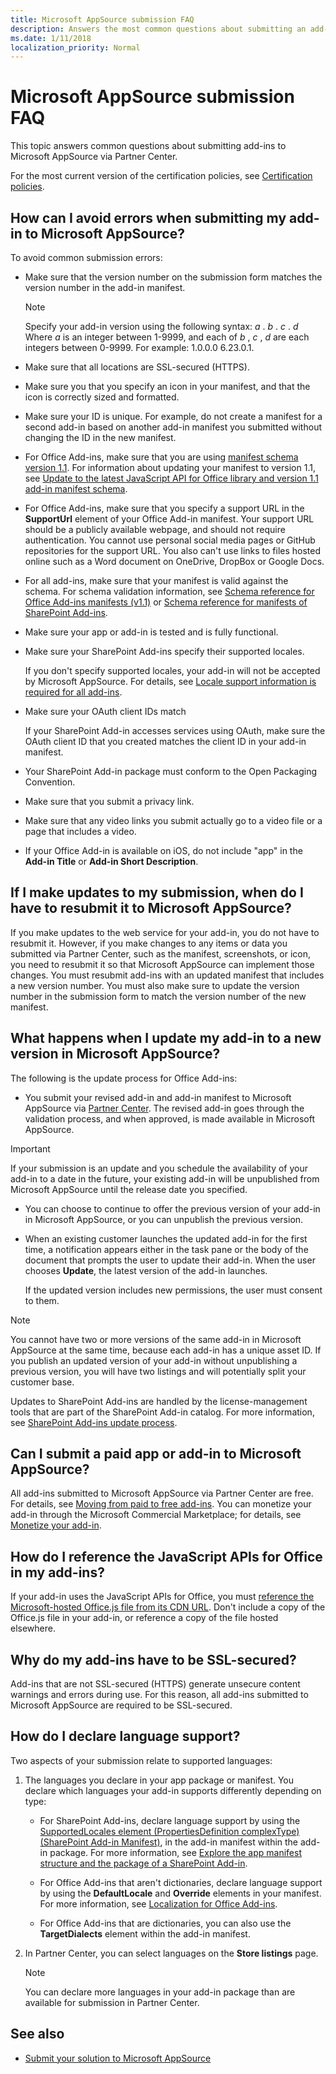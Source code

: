 ```yaml
---
title: Microsoft AppSource submission FAQ
description: Answers the most common questions about submitting an add-in to Microsoft AppSource.
ms.date: 1/11/2018
localization_priority: Normal
---
```


# Microsoft AppSource submission FAQ

This topic answers common questions about submitting add-ins to Microsoft AppSource via Partner Center. 

For the most current version of the certification policies, see [Certification policies](https://docs.microsoft.com/legal/marketplace/certification-policies).

<a name="bk_q2"> </a>
## How can I avoid errors when submitting my add-in to Microsoft AppSource?

To avoid common submission errors:

- Make sure that the version number on the submission form matches the version number in the add-in manifest.
    
    > [!NOTE]
    > Specify your add-in version using the following syntax: *a*  . *b*  . *c*  . *d*  Where *a*  is an integer between 1-9999, and each of *b*  , *c*  , *d*  are each integers between 0-9999. For example: 1.0.0.0 6.23.0.1.

- Make sure that all locations are SSL-secured (HTTPS).

- Make sure you that you specify an icon in your manifest, and that the icon is correctly sized and formatted. 

- Make sure your ID is unique. For example, do not create a manifest for a second add-in based on another add-in manifest you submitted without changing the ID in the new manifest.

- For Office Add-ins, make sure that you are using [manifest schema version 1.1](https://docs.microsoft.com/office/dev/add-ins/overview/add-in-manifests). For information about updating your manifest to version 1.1, see [Update to the latest JavaScript API for Office library and version 1.1 add-in manifest schema](https://docs.microsoft.com/office/dev/add-ins/develop/update-your-javascript-api-for-office-and-manifest-schema-version). 

- For Office Add-ins, make sure that you specify a support URL in the **SupportUrl** element of your Office Add-in manifest. Your support URL should be a publicly available webpage, and should not require authentication. You cannot use personal social media pages or GitHub repositories for the support URL. You also can't use links to files hosted online such as a Word document on OneDrive, DropBox or Google Docs.

-  For all add-ins, make sure that your manifest is valid against the schema. For schema validation information, see [Schema reference for Office Add-ins manifests (v1.1)](https://docs.microsoft.com/office/dev/add-ins/overview/add-in-manifests) or [Schema reference for manifests of SharePoint Add-ins](https://docs.microsoft.com/sharepoint/dev/schema/schema-reference-for-manifests-of-sharepoint-add-ins).

- Make sure your app or add-in is tested and is fully functional.

- Make sure your SharePoint Add-ins specify their supported locales. 
    
  If you don't specify supported locales, your add-in will not be accepted by Microsoft AppSource. For details, see [Locale support information is required for all add-ins](https://docs.microsoft.com/archive/blogs/officeapps/locale-support-information-is-required-for-all-apps-in-the-sharepoint-store).

- Make sure your OAuth client IDs match
    
  If your SharePoint Add-in accesses services using OAuth, make sure the OAuth client ID that you created matches the client ID in your add-in manifest.

- Your SharePoint Add-in package must conform to the Open Packaging Convention.

- Make sure that you submit a privacy link. 

- Make sure that any video links you submit actually go to a video file or a page that includes a video.

- If your Office Add-in is available on iOS, do not include "app" in the **Add-in Title** or **Add-in Short Description**.

<a name="bk_q3"> </a>
## If I make updates to my submission, when do I have to resubmit it to Microsoft AppSource?

If you make updates to the web service for your add-in, you do not have to resubmit it. However, if you make changes to any items or data you submitted via Partner Center, such as the manifest, screenshots, or icon, you need to resubmit it so that Microsoft AppSource can implement those changes. You must resubmit add-ins with an updated manifest that includes a new version number. You must also make sure to update the version number in the submission form to match the version number of the new manifest.

<a name="bk_q3"> </a>
## What happens when I update my add-in to a new version in Microsoft AppSource?

The following is the update process for Office Add-ins:

- You submit your revised add-in and add-in manifest to Microsoft AppSource via [Partner Center](https://partner.microsoft.com//dashboard/office/overview). The revised add-in goes through the validation process, and when approved, is made available in Microsoft AppSource. 

> [!Important]
> If your submission is an update and you schedule the availability of your add-in to a date in the future, your existing add-in will be unpublished from Microsoft AppSource until the release date you specified.

- You can choose to continue to offer the previous version of your add-in in Microsoft AppSource, or you can unpublish the previous version.

- When an existing customer launches the updated add-in for the first time, a notification appears either in the task pane or the body of the document that prompts the user to update their add-in. When the user chooses **Update**, the latest version of the add-in launches.
    
  If the updated version includes new permissions, the user must consent to them.

> [!NOTE]
> You cannot have two or more versions of the same add-in in Microsoft AppSource at the same time, because each add-in has a unique asset ID. If you publish an updated version of your add-in without unpublishing a previous version, you will have two listings and will potentially split your customer base.

Updates to SharePoint Add-ins are handled by the license-management tools that are part of the SharePoint Add-in catalog. For more information, see [SharePoint Add-ins update process](https://docs.microsoft.com/sharepoint/dev/sp-add-ins/sharepoint-add-ins-update-process).

<a name="bk_q4"> </a>
## Can I submit a paid app or add-in to Microsoft AppSource?

All add-ins submitted to Microsoft AppSource via Partner Center are free. For details, see [Moving from paid to free add-ins](moving-from-paid-to-free-addins.md). You can monetize your add-in through the Microsoft Commercial Marketplace; for details, see [Monetize your add-in](monetize-addins-through-microsoft-commercial-marketplace.md). 

<a name="bk_q6"> </a>
## How do I reference the JavaScript APIs for Office in my add-ins?

If your add-in uses the JavaScript APIs for Office, you must [reference the Microsoft-hosted Office.js file from its CDN URL](https://docs.microsoft.com/office/dev/add-ins/develop/referencing-the-javascript-api-for-office-library-from-its-cdn). Don't include a copy of the Office.js file in your add-in, or reference a copy of the file hosted elsewhere.

<a name="bk_q7"> </a>
## Why do my add-ins have to be SSL-secured?

Add-ins that are not SSL-secured (HTTPS) generate unsecure content warnings and errors during use. For this reason, all add-ins submitted to Microsoft AppSource are required to be SSL-secured.
 
<a name="bk_q8"> </a>
## How do I declare language support?

Two aspects of your submission relate to supported languages: 

1. The languages you declare in your app package or manifest. You declare which languages your add-in supports differently depending on type:
    
   - For SharePoint Add-ins, declare language support by using the [SupportedLocales element (PropertiesDefinition complexType) (SharePoint Add-in Manifest)](https://docs.microsoft.com/sharepoint/dev/schema/supportedlocales-element-propertiesdefinition-complextypesharepoint-add-in-manif), in the add-in manifest within the add-in package. For more information, see [Explore the app manifest structure and the package of a SharePoint Add-in](https://docs.microsoft.com/sharepoint/dev/sp-add-ins/explore-the-app-manifest-structure-and-the-package-of-a-sharepoint-add-in).

   - For Office Add-ins that aren't dictionaries, declare language support by using the **DefaultLocale** and **Override** elements in your manifest. For more information, see [Localization for Office Add-ins](https://docs.microsoft.com/office/dev/add-ins/develop/localization).

   - For Office Add-ins that are dictionaries, you can also use the **TargetDialects** element within the add-in manifest. 

2. In Partner Center, you can select languages on the **Store listings** page.
    
    > [!NOTE]
    > You can declare more languages in your add-in package than are available for submission in Partner Center.

## See also

- [Submit your solution to Microsoft AppSource](use-partner-center-to-submit-to-appsource.md)

